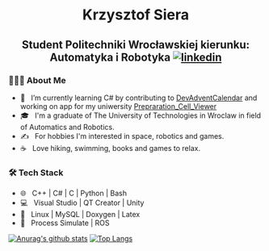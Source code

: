 <h1 align="center">Krzysztof Siera</h1>

<h2 align="center">Student Politechniki Wrocławskiej kierunku: Automatyka i Robotyka
  <a href="https://www.linkedin.com/in/ksiera/"><img src="https://cdn1.iconfinder.com/data/icons/social-80/32/Social_social_linkedin_linked_in-32.png" alt="linkedin"></a>
</h2>

<h3> 👨🏻‍💻 About Me </h3>

- 🔭 &nbsp; I’m currently learning C# by contributing to [DevAdventCalendar](https://github.com/DevAdventCalendar/DevAdventCalendar) and working on app for my uniwersity [Prepraration_Cell_Viewer](https://github.com/BlackMorzan/Prepraration_Cell_Viewer)
- 🎓 &nbsp; I'm a graduate of The University of Technologies in Wroclaw in field of Automatics and Robotics.
- ✍️ &nbsp; For hobbies I'm interested in space, robotics and games.
- ☕ &nbsp; Love hiking, swimming, books and games to relax.

<h3>🛠 Tech Stack</h3>

- 🌐 &nbsp; C++ | C# | C | Python | Bash
- 💻 &nbsp; Visual Studio | QT Creator | Unity
- 🔧 &nbsp; Linux | MySQL | Doxygen | Latex 
- 🤖 &nbsp; Process Simulate | ROS


[![Anurag's github stats](https://github-readme-stats.vercel.app/api?username=BlackMorzan&show_icons=true)](https://github.com/anuraghazra/github-readme-stats)
[![Top Langs](https://github-readme-stats.vercel.app/api/top-langs/?username=BlackMorzan&layout=compact)](https://github.com/anuraghazra/github-readme-stats)
